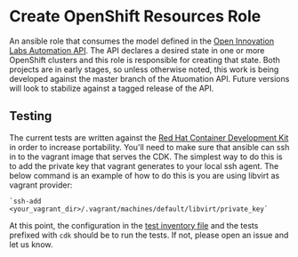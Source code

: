 # Create OpenShift Resources Role

An ansible role that consumes the model defined in the [Open Innovation Labs Automation API](https://github.com/rht-labs/api-design). The API declares a desired state in one or more OpenShift clusters and this role is responsible for creating that state. Both projects are in early stages, so unless otherwise noted, this work is being developed against the master branch of the Atuomation API. Future versions will look to stabilize against a tagged release of the API.


## Testing

The current tests are written against the [Red Hat Container Development Kit](http://developers.redhat.com/products/cdk/overview/) in order to increase portability. You'll need to make sure that ansible can ssh in to the vagrant image that serves the CDK. The simplest way to do this is to add the private key that vagrant generates to your local ssh agent. The below command is an example of how to do this is you are using libvirt as vagrant provider:

    `ssh-add <your_vagrant_dir>/.vagrant/machines/default/libvirt/private_key`

At this point, the configuration in the [test inventory file](tests/inventory) and the tests prefixed with `cdk` should be to run the tests. If not, please open an issue and let us know.
